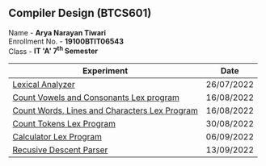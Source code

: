 ## Compiler Design (BTCS601)
Name - **Arya Narayan Tiwari**   
Enrollment No. - **19100BTIT06543**  
Class - **IT 'A' 7<sup>th</sup> Semester**   

| Experiment | Date |
| ------ | ------ |
| [Lexical Analyzer](https://github.com/aryanarayantiwari/Compiler-Design-Lab/tree/master/lexical_analyzer) | 26/07/2022 |
| [Count Vowels and Consonants Lex program](https://github.com/aryanarayantiwari/Compiler-Design-Lab/blob/master/vowelsconsonants.l) | 16/08/2022 |
| [Count Words, Lines and Characters Lex Program](https://github.com/aryanarayantiwari/Compiler-Design-Lab/blob/master/charcount.l) | 16/08/2022 |
| [Count Tokens Lex Program](https://github.com/aryanarayantiwari/Compiler-Design-Lab/blob/master/count_tokens.l) | 30/08/2022|
| [Calculator Lex Program](https://github.com/aryanarayantiwari/Compiler-Design-Lab/blob/master/calc.l) | 06/09/2022 |
| [Recusive Descent Parser](https://github.com/aryanarayantiwari/Compiler-Design-Lab/blob/master/rdp.c) | 13/09/2022 |
